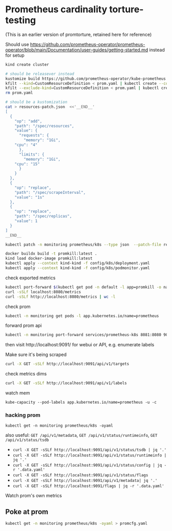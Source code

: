 # Prometheus cardinality torture-testing

(This is an earlier version of promtorture, retained here for reference)


Should use https://github.com/prometheus-operator/prometheus-operator/blob/main/Documentation/user-guides/getting-started.md instead for 
setup

```bash
kind create cluster

# should be releasever instead
kustomize build https://github.com/prometheus-operator/kube-prometheus > prom.yaml
kfilt --kind=CustomResourceDefinition < prom.yaml | kubectl create --context kind-kind -f -
kfilt --exclude-kind=CustomResourceDefinition < prom.yaml | kubectl create --context kind-kind -f -
rm prom.yaml

# should be a kustomization
cat > resources-patch.json  <<'__END__'
[
  {
    "op": "add",
    "path": "/spec/resources",
    "value": {
      "requests": {
        "memory": "1Gi",
	"cpu": "4"
      },
      "limits": {
        "memory": "1Gi",
	"cpu": "15"
      }
    }
  },
  {
    "op": "replace",
    "path": "/spec/scrapeInterval",
    "value": "1s"
  },
  {
    "op": "replace",
    "path": "/spec/replicas",
    "value": 1
  }
]
__END__

kubectl patch -n monitoring prometheus/k8s --type json  --patch-file resources-patch.json

docker buildx build -t promkill:latest .
kind load docker-image promkill:latest
kubectl apply --context kind-kind -f config/k8s/deployment.yaml
kubectl apply --context kind-kind -f config/k8s/podmonitor.yaml
```

check exported metrics

```bash
kubectl port-forward $(kubectl get pod -n default -l app=promkill -o name | head -1) 8080:8080
curl -sSLf localhost:8080/metrics
curl -sSLf http://localhost:8080/metrics | wc -l
```

check prom

```bash
kubectl -n monitoring get pods -l app.kubernetes.io/name=prometheus
```

forward prom api

```bash
kubectl -n monitoring port-forward services/prometheus-k8s 8081:8080 9091:9090
```

then visit http://localhost:9091/ for webui or API, e.g. enumerate labels

Make sure it's being scraped

```bash
curl -X GET -sSLf http://localhost:9091/api/v1/targets
```

check metrics dims

```bash
curl -X GET -sSLf http://localhost:9091/api/v1/labels
```

watch mem

```
kube-capacity --pod-labels app.kubernetes.io/name=prometheus -u -c
```


### hacking prom

```
kubectl get -n monitoring prometheus/k8s -oyaml
```

also useful: `GET /api/v1/metadata`, `GET /api/v1/status/runtimeinfo`, `GET /api/v1/status/tsdb`

* `curl -X GET -sSLf http://localhost:9091/api/v1/status/tsdb | jq '.'`
* `curl -X GET -sSLf http://localhost:9091/api/v1/status/runtimeinfo | jq '.'`
* `curl -X GET -sSLf http://localhost:9091/api/v1/status/config | jq -r '.data.yaml'`
* `curl -X GET -sSLf http://localhost:9091/api/v1/status/flags`
* `curl -X GET -sSLf http://localhost:9091/api/v1/metadata| jq '.'`
* `curl -X GET -sSLf http://localhost:9091/flags | jq -r '.data.yaml'`

Watch prom's own metrics

## Poke at prom

```bash
kubectl get -n monitoring prometheus/k8s -oyaml > promcfg.yaml
```
